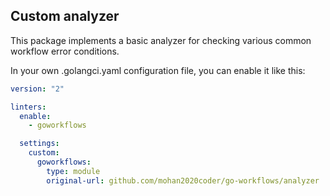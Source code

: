 ## Custom analyzer

This package implements a basic analyzer for checking various common workflow error conditions.

In your own .golangci.yaml configuration file, you can enable it like this:

```yaml
version: "2"

linters:
  enable:
    - goworkflows

  settings:
    custom:
      goworkflows:
        type: module
        original-url: github.com/mohan2020coder/go-workflows/analyzer
```